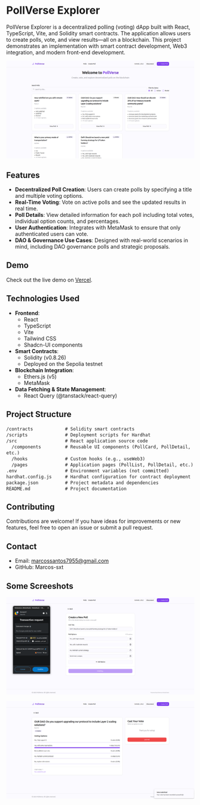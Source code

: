 # PollVerse Explorer

PollVerse Explorer is a decentralized polling (voting) dApp built with React, TypeScript, Vite, and Solidity smart contracts. The application allows users to create polls, vote, and view results—all on a blockchain. This project demonstrates an implementation with smart contract development, Web3 integration, and modern front-end development.

![Home Page Screenshot](./screenshots/Screenshot%20from%202025-03-15%2016-02-15.png)

## Features

- **Decentralized Poll Creation**: Users can create polls by specifying a title and multiple voting options.
- **Real-Time Voting**: Vote on active polls and see the updated results in real time.
- **Poll Details**: View detailed information for each poll including total votes, individual option counts, and percentages.
- **User Authentication**: Integrates with MetaMask to ensure that only authenticated users can vote.
- **DAO & Governance Use Cases**: Designed with real-world scenarios in mind, including DAO governance polls and strategic proposals.

## Demo

Check out the live demo on [Vercel](https://pollverse-ten.vercel.app/).


## Technologies Used

- **Frontend**:
  - React
  - TypeScript
  - Vite
  - Tailwind CSS
  - Shadcn-UI components
- **Smart Contracts**:
  - Solidity (v0.8.26)
  - Deployed on the Sepolia testnet
- **Blockchain Integration**:
  - Ethers.js (v5)
  - MetaMask
- **Data Fetching & State Management**:
  - React Query (@tanstack/react-query)



## Project Structure

```plaintext
/contracts            # Solidity smart contracts
/scripts              # Deployment scripts for Hardhat
/src                  # React application source code
  /components         # Reusable UI components (PollCard, PollDetail, etc.)
  /hooks              # Custom hooks (e.g., useWeb3)
  /pages              # Application pages (PollList, PollDetail, etc.)
.env                  # Environment variables (not committed)
hardhat.config.js     # Hardhat configuration for contract deployment
package.json          # Project metadata and dependencies
README.md             # Project documentation
```

## Contributing

Contributions are welcome! If you have ideas for improvements or new features, feel free to open an issue or submit a pull request.

## Contact

- Email: marcossantos7955@gmail.com
- GitHub: Marcos-sxt


## Some Screeshots

![Create New Poll Page](./screenshots/Screenshot%20from%202025-03-15%2015-57-45.png)


![Poll Details Card](./screenshots/Screenshot%20from%202025-03-15%2016-01-01.png)

